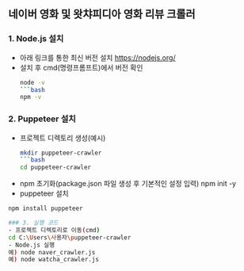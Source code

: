 ## 네이버 영화 및 왓챠피디아 영화 리뷰 크롤러
### 1. Node.js 설치
- 아래 링크를 통한 최신 버전 설치
https://nodejs.org/
- 설치 후 cmd(명령프롬프트)에서 버전 확인
  ```bash
  node -v
  ```bash
  npm -v

### 2. Puppeteer 설치
- 프로젝트 디렉토리 생성(예시)
  ```bash
  mkdir puppeteer-crawler
  ```bash
  cd puppeteer-crawler
- npm 초기화(package.json 파일 생성 후 기본적인 설정 입력)
npm init -y
- puppeteer 설치
```bash
npm install puppeteer

### 3. 실행 코드
- 프로젝트 디렉토리로 이동(cmd)
cd C:\Users\사용자\puppeteer-crawler
- Node.js 실행
예) node naver_crawler.js  
예) node watcha_crawler.js
